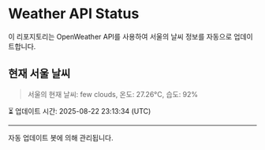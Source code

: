 
# Weather API Status

이 리포지토리는 OpenWeather API를 사용하여 서울의 날씨 정보를 자동으로 업데이트합니다.

## 현재 서울 날씨
> 서울의 현재 날씨: few clouds, 온도: 27.26°C, 습도: 92%

⏳ 업데이트 시간: 2025-08-22 23:13:34 (UTC)

---
자동 업데이트 봇에 의해 관리됩니다.
